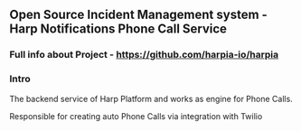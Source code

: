 ## Open Source Incident Management system - Harp Notifications Phone Call Service

### Full info about Project - https://github.com/harpia-io/harpia

### Intro
The backend service of Harp Platform and works as engine for Phone Calls.

Responsible for creating auto Phone Calls via integration with Twilio
